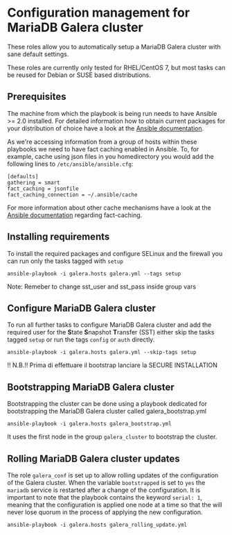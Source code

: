 Configuration management for MariaDB Galera cluster
===================================================

These roles allow you to automatically setup a MariaDB Galera cluster with sane
default settings.


These roles are currently only tested for RHEL/CentOS 7, but most tasks can be
reused for Debian or SUSE based distributions.

Prerequisites
-------------

The machine from which the playbook is being run needs to have Ansible >= 2.0
installed. For detailed information how to obtain current packages for your
distribution of choice have a look at the
[Ansible documentation](https://docs.ansible.com/ansible/intro_installation.html).

As we're accessing information from a group of hosts within these playbooks we
need to have fact caching enabled in Ansible. To, for example, cache using json
files in you homedirectory you would add the following lines to
``/etc/ansible/ansible.cfg``:

```
[defaults]
gathering = smart
fact_caching = jsonfile
fact_caching_connection = ~/.ansible/cache
```

For more information about other cache mechanisms have a look at the
[Ansible documentation](https://docs.ansible.com/ansible/playbooks_variables.html#fact-caching)
regarding fact-caching.

Installing requirements
-----------------------

To install the required packages and configure SELinux and the firewall you can
run only the tasks tagged with ``setup``

    ansible-playbook -i galera.hosts galera.yml --tags setup

Note: Remeber to change sst_user and sst_pass inside group vars

Configure MariaDB Galera cluster
--------------------------------

To run all further tasks to configure MariaDB Galera cluster and add the
required user for the **S**tate **S**napshot **T**ransfer (SST) either skip the
tasks tagged ``setup`` or run the tags ``config`` or ``auth`` directly.

    ansible-playbook -i galera.hosts galera.yml --skip-tags setup

!! N.B.!!
Prima di effettuare il bootstrap lanciare la SECURE INSTALLATION

Bootstrapping MariaDB Galera cluster
------------------------------------

Bootstrapping the cluster can be done using a playbook dedicated for
bootstrapping the MariaDB Galera cluster called galera_bootstrap.yml

    ansible-playbook -i galera.hosts galera_bootstrap.yml

It uses the first node in the group ``galera_cluster`` to bootstrap the cluster.

Rolling MariaDB Galera cluster updates
--------------------------------------

The role ``galera_conf`` is set up to allow rolling updates of the configuration
of the Galera cluster. When the variable ``bootstrapped`` is set to ``yes`` the
``mariadb`` service is restarted after a change of the configuration. It is
important to note that the playbook contains the keyword ``serial: 1``, meaning
that the configuration is applied one node at a time so that the will never lose
quorum in the process of applying the new configuration.

    ansible-playbook -i galera.hosts galera_rolling_update.yml
